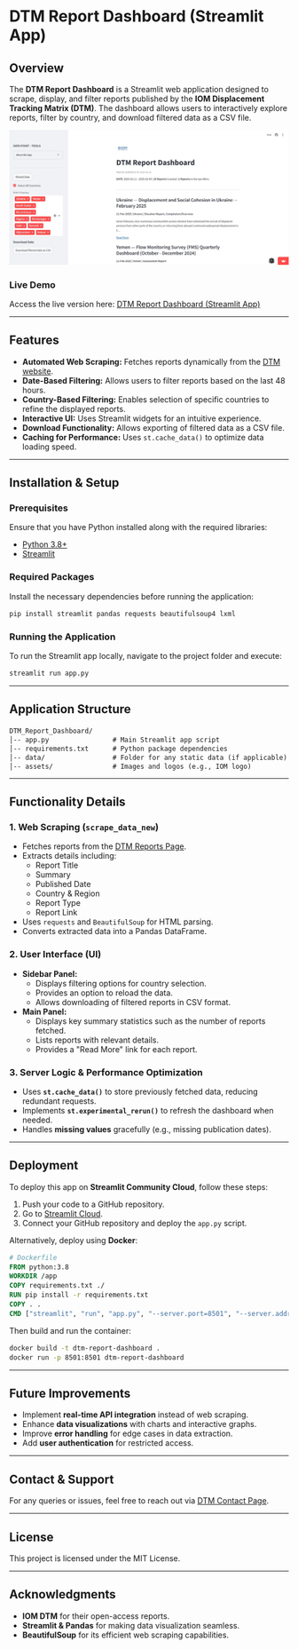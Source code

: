 # DTM Report Dashboard (Streamlit App)

## Overview
The **DTM Report Dashboard** is a Streamlit web application designed to scrape, display, and filter reports published by the **IOM Displacement Tracking Matrix (DTM)**. The dashboard allows users to interactively explore reports, filter by country, and download filtered data as a CSV file.

![GeoPoint Checker](./assets/DTM_Dashboard.jpg)

### Live Demo
Access the live version here: [DTM Report Dashboard (Streamlit App)
](https://dtm-data-point.streamlit.app/)

---

## Features
- **Automated Web Scraping:** Fetches reports dynamically from the [DTM website](https://dtm.iom.int/reports).
- **Date-Based Filtering:** Allows users to filter reports based on the last 48 hours.
- **Country-Based Filtering:** Enables selection of specific countries to refine the displayed reports.
- **Interactive UI:** Uses Streamlit widgets for an intuitive experience.
- **Download Functionality:** Allows exporting of filtered data as a CSV file.
- **Caching for Performance:** Uses `st.cache_data()` to optimize data loading speed.

---

## Installation & Setup

### Prerequisites
Ensure that you have Python installed along with the required libraries:
- [Python 3.8+](https://www.python.org/)
- [Streamlit](https://streamlit.io/)

### Required Packages
Install the necessary dependencies before running the application:
```bash
pip install streamlit pandas requests beautifulsoup4 lxml
```

### Running the Application
To run the Streamlit app locally, navigate to the project folder and execute:
```bash
streamlit run app.py
```

---

## Application Structure
```
DTM_Report_Dashboard/
│-- app.py                # Main Streamlit app script
│-- requirements.txt      # Python package dependencies
│-- data/                 # Folder for any static data (if applicable)
│-- assets/               # Images and logos (e.g., IOM logo)
```

---

## Functionality Details

### 1. **Web Scraping (`scrape_data_new`)**
- Fetches reports from the [DTM Reports Page](https://dtm.iom.int/reports).
- Extracts details including:
  - Report Title
  - Summary
  - Published Date
  - Country & Region
  - Report Type
  - Report Link
- Uses `requests` and `BeautifulSoup` for HTML parsing.
- Converts extracted data into a Pandas DataFrame.

### 2. **User Interface (UI)**
- **Sidebar Panel:**
  - Displays filtering options for country selection.
  - Provides an option to reload the data.
  - Allows downloading of filtered reports in CSV format.
- **Main Panel:**
  - Displays key summary statistics such as the number of reports fetched.
  - Lists reports with relevant details.
  - Provides a "Read More" link for each report.

### 3. **Server Logic & Performance Optimization**
- Uses **`st.cache_data()`** to store previously fetched data, reducing redundant requests.
- Implements **`st.experimental_rerun()`** to refresh the dashboard when needed.
- Handles **missing values** gracefully (e.g., missing publication dates).

---

## Deployment
To deploy this app on **Streamlit Community Cloud**, follow these steps:
1. Push your code to a GitHub repository.
2. Go to [Streamlit Cloud](https://share.streamlit.io/).
3. Connect your GitHub repository and deploy the `app.py` script.

Alternatively, deploy using **Docker**:
```dockerfile
# Dockerfile
FROM python:3.8
WORKDIR /app
COPY requirements.txt ./
RUN pip install -r requirements.txt
COPY . .
CMD ["streamlit", "run", "app.py", "--server.port=8501", "--server.address=0.0.0.0"]
```
Then build and run the container:
```bash
docker build -t dtm-report-dashboard .
docker run -p 8501:8501 dtm-report-dashboard
```

---

## Future Improvements
- Implement **real-time API integration** instead of web scraping.
- Enhance **data visualizations** with charts and interactive graphs.
- Improve **error handling** for edge cases in data extraction.
- Add **user authentication** for restricted access.

---

## Contact & Support
For any queries or issues, feel free to reach out via [DTM Contact Page](https://dtm.iom.int/contact).

---

## License
This project is licensed under the MIT License.

---

## Acknowledgments
- **IOM DTM** for their open-access reports.
- **Streamlit & Pandas** for making data visualization seamless.
- **BeautifulSoup** for its efficient web scraping capabilities.

